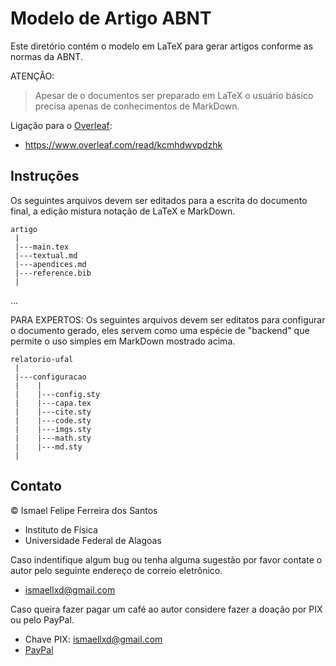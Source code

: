 # Modelo de Artigo ABNT

Este diretório contém o modelo em LaTeX para gerar artigos conforme
as normas da ABNT.

ATENÇÃO:
> Apesar de o documentos ser preparado em LaTeX o usuário básico precisa
> apenas de conhecimentos de MarkDown.

Ligação para o [Overleaf](https://pt.overleaf.com/learn):
* <https://www.overleaf.com/read/kcmhdwvpdzhk>

## Instruções

Os seguintes arquivos devem ser editados para a escrita do documento final,
a edição mistura notação de LaTeX e MarkDown.

```
artigo
 |
 |---main.tex
 |---textual.md
 |---apendices.md
 |---reference.bib
 |
```

...

PARA EXPERTOS: Os seguintes arquivos devem ser editatos para configurar
o documento gerado, eles servem como uma espécie de "backend" que permite o uso
simples em MarkDown mostrado acima.
```
relatorio-ufal
 |
 |---configuracao
 |    |
 |    |---config.sty
 |    |---capa.tex
 |    |---cite.sty
 |    |---code.sty
 |    |---imgs.sty
 |    |---math.sty
 |    |---md.sty
 |
```

## Contato

© Ismael Felipe Ferreira dos Santos
* Instituto de Física
* Universidade Federal de Alagoas

Caso indentifique algum bug ou tenha alguma sugestão por favor
contate o autor pelo seguinte endereço de correio eletrônico.
* [ismaellxd@gmail.com](mailto:ismaellxd@gmail.com)

Caso queira fazer pagar um café ao autor considere fazer
a doação por PIX ou pelo PayPal.
* Chave PIX: ismaellxd@gmail.com
* [PayPal](https://www.paypal.com/cgi-bin/webscr?cmd=_s-xclick&hosted_button_id=D66EM3DGU35EE&source=url)
